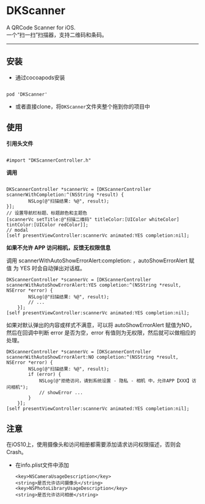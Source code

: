 # DKScanner
A QRCode Scanner for iOS.
<br>一个“扫一扫”扫描器，支持二维码和条码。
****

## 安装

- 通过cocoapods安装

```objc

pod 'DKScanner'

```

- 或者直接clone，将`DKScanner`文件夹整个拖到你的项目中

## 使用

**引用头文件**

```objc

#import "DKScannerController.h" 

```

**调用**

```objc

DKScannerController *scannerVc = [DKScannerController scannerWithCompletion:^(NSString *result) {
        NSLog(@"扫描结果: %@", result);
}];
// 设置导航栏标题、标题颜色和主题色
[scannerVc setTitle:@"扫描二维码" titleColor:[UIColor whiteColor] tintColor:[UIColor redColor]];
// modal
[self presentViewController:scannerVc animated:YES completion:nil];

```

**如果不允许 APP 访问相机，反馈无权限信息**

调用 scannerWithAutoShowErrorAlert:completion: ，autoShowErrorAlert 赋值 为 YES 时会自动弹出对话框。
```objc
DKScannerController *scannerVc = [DKScannerController scannerWithAutoShowErrorAlert:YES completion:^(NSString *result, NSError *error) {
        NSLog(@"扫描结果: %@", result);
        // ...
    }];
[self presentViewController:scannerVc animated:YES completion:nil];
```

如果对默认弹出的内容或样式不满意，可以将 autoShowErrorAlert 赋值为NO，然后在回调中判断 error 是否为空，error 有值则为无权限，然后就可以做相应的处理。

```objc
DKScannerController *scannerVc = [DKScannerController scannerWithAutoShowErrorAlert:NO completion:^(NSString *result, NSError *error) {
        NSLog(@"扫描结果: %@", result);
        if (error) {
            NSLog(@"拒绝访问，请到系统设置 - 隐私 - 相机 中，允许APP【XXX】访问相机");
            // showError ...
        }
    }];
[self presentViewController:scannerVc animated:YES completion:nil];
```

## 注意

在iOS10上，使用摄像头和访问相册都需要添加请求访问权限描述，否则会Crash。

* 在info.plist文件中添加

  ```objc
  <key>NSCameraUsageDescription</key>
  <string>是否允许访问摄像头</string>
  <key>NSPhotoLibraryUsageDescription</key>
  <string>是否允许访问相册</string>
  ```
